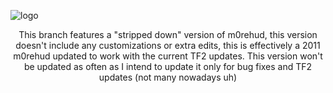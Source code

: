![logo](https://i.imgur.com/HVyxIC3.png)

<div align="center">

This branch features a "stripped down" version of m0rehud, this version doesn't include any customizations or extra edits, this is effectively a 2011 m0rehud updated to work with the current TF2 updates. This version won't be updated as often as I intend to update it only for bug fixes and TF2 updates (not many nowadays uh)

</div>
